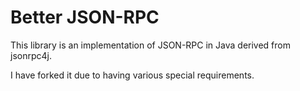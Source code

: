 
# Better JSON-RPC

This library is an implementation of JSON-RPC in Java derived from jsonrpc4j.

I have forked it due to having various special requirements.
